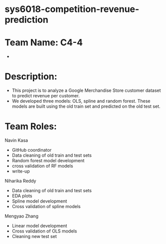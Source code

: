 # sys6018-competition-revenue-prediction

# Team Name: C4-4
-

# Description:

- This project is to analyze a Google Merchandise Store customer dataset to predict revenue per customer. 
- We developed three models: OLS, spline and random forest. These models are built using the old train set and predicted on the old test set.



# Team Roles:


Navin Kasa
- GitHub coordinator
- Data cleaning of old train and test sets
- Random forest model development
- cross validation of RF models
- write-up 

Niharika Reddy
- Data cleaning of old train and test sets
- EDA plots
- Spline model development
- Cross validation of spline models

Mengyao Zhang
- Linear model development
- Cross validation of OLS models
- Cleaning new test set

